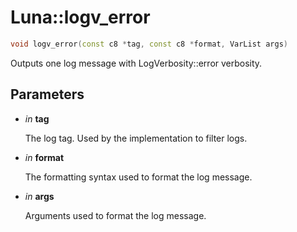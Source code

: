 # Luna::logv_error

```c++
void logv_error(const c8 *tag, const c8 *format, VarList args)
```

Outputs one log message with LogVerbosity::error verbosity. 



## Parameters
* *in* **tag**

    The log tag. Used by the implementation to filter logs. 

* *in* **format**

    The formatting syntax used to format the log message. 

* *in* **args**

    Arguments used to format the log message. 


